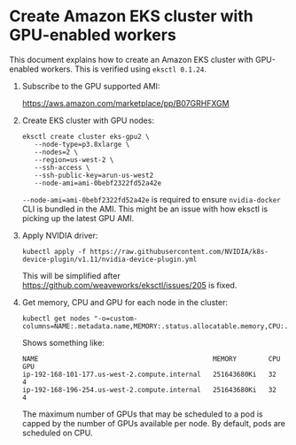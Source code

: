 # Create Amazon EKS cluster with GPU-enabled workers

This document explains how to create an Amazon EKS cluster with GPU-enabled workers. This is verified using `eksctl 0.1.24`.

1. Subscribe to the GPU supported AMI:

   https://aws.amazon.com/marketplace/pp/B07GRHFXGM

1. Create EKS cluster with GPU nodes:

   ```
   eksctl create cluster eks-gpu2 \
      --node-type=p3.8xlarge \
      --nodes=2 \
      --region=us-west-2 \
      --ssh-access \
      --ssh-public-key=arun-us-west2
      --node-ami=ami-0bebf2322fd52a42e
   ```

   `--node-ami=ami-0bebf2322fd52a42e` is required to ensure `nvidia-docker` CLI is bundled in the AMI. This might be an issue with how eksctl is picking up the latest GPU AMI.

1. Apply NVIDIA driver:

   ```
   kubectl apply -f https://raw.githubusercontent.com/NVIDIA/k8s-device-plugin/v1.11/nvidia-device-plugin.yml
   ```

   This will be simplified after https://github.com/weaveworks/eksctl/issues/205 is fixed.
   
1. Get memory, CPU and GPU for each node in the cluster:

   ```
   kubectl get nodes "-o=custom-columns=NAME:.metadata.name,MEMORY:.status.allocatable.memory,CPU:.status.allocatable.cpu,GPU:.status.allocatable.nvidia\.com/gpu"
   ```

   Shows something like:

   ```
   NAME                                            MEMORY        CPU       GPU
   ip-192-168-101-177.us-west-2.compute.internal   251643680Ki   32        4
   ip-192-168-196-254.us-west-2.compute.internal   251643680Ki   32        4
   ```

   The maximum number of GPUs that may be scheduled to a pod is capped by the number of GPUs available per node. By default, pods are scheduled on CPU. 

